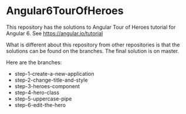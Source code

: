 # Angular6TourOfHeroes

This repository has the solutions to Angular Tour of Heroes tutorial for Angular 6. See https://angular.io/tutorial

What is different about this repository from other repositories is that the solutions can be found on the branches. The final solution is on master.

Here are the branches:
* step-1-create-a-new-application
* step-2-change-title-and-style
* step-3-heroes-component
* step-4-hero-class
* step-5-uppercase-pipe
* step-6-edit-the-hero
